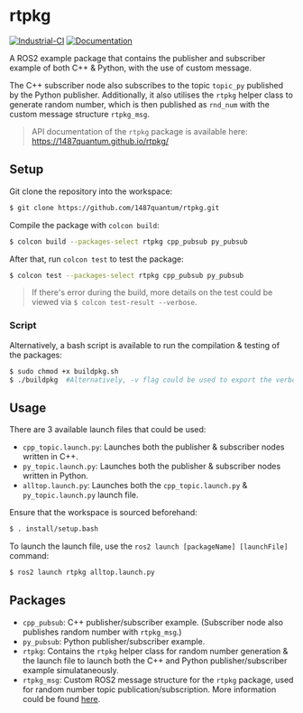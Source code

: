 # rtpkg

[![Industrial-CI](https://img.shields.io/github/workflow/status/1487quantum/rtpkg/Industrial-CI?logo=github&style=flat-square)](https://github.com/1487quantum/rtpkg/actions/workflows/gh-action.yml)
[![Documentation](https://img.shields.io/github/workflow/status/1487quantum/rtpkg/Documentation?label=docs&style=flat-square
)](https://github.com/1487quantum/rtpkg/actions/workflows/doxy.yml)

A ROS2 example package that contains the publisher and subscriber example of both C++ & Python, with the use of custom message. 

The C++ subscriber node also subscribes to the topic `topic_py` published by the Python publisher. Additionally, it also utilises the `rtpkg` helper class to generate random number, which is then published as `rnd_num` with the custom message structure `rtpkg_msg`.

> API documentation of the `rtpkg` package is available here: https://1487quantum.github.io/rtpkg/

## Setup

Git clone the repository into the workspace:

```bash
$ git clone https://github.com/1487quantum/rtpkg.git
```

Compile the package with `colcon build`:

```bash
$ colcon build --packages-select rtpkg cpp_pubsub py_pubsub
```

After that, run `colcon test` to test the package:

```bash
$ colcon test --packages-select rtpkg cpp_pubsub py_pubsub
```

> If there's error during the build, more details on the test could be viewed via `$ colcon test-result --verbose`.

### Script

Alternatively, a bash script is available to run the compilation & testing of the packages:

```bash
$ sudo chmod +x buildpkg.sh
$ ./buildpkg  #Alternatively, -v flag could be used to export the verbose output of the test result
```



## Usage

There are 3 available launch files that could be used:

- `cpp_topic.launch.py`: Launches both the publisher & subscriber nodes written in C++.
- `py_topic.launch.py`: Launches both the publisher & subscriber nodes written in Python.
- `alltop.launch.py`: Launches both the `cpp_topic.launch.py` & `py_topic.launch.py` launch file.

Ensure that the workspace is sourced beforehand:

```bash
$ . install/setup.bash
```

To launch the launch file, use the `ros2 launch [packageName] [launchFile]` command:

```bash
$ ros2 launch rtpkg alltop.launch.py
```



## Packages

- `cpp_pubsub`: C++ publisher/subscriber example. (Subscriber node also publishes random number with `rtpkg_msg`.)
- `py_pubsub`: Python publisher/subscriber example.
- `rtpkg`: Contains the `rtpkg` helper class for random number generation & the launch file to launch both the C++ and Python publisher/subscriber example simulataneously. 
- `rtpkg_msg`: Custom ROS2 message structure for the `rtpkg` package, used for random number topic publication/subscription. More information could be found [here](rtpkg_msg/README.md).

